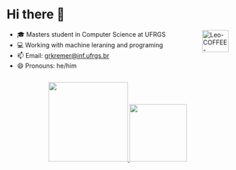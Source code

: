 <!--
**grkremer/grkremer** is a ✨ _special_ ✨ repository because its `README.md` (this file) appears on your GitHub profile.

Here are some ideas to get you started:

- 🔭 I’m currently working on ...
- 🌱 I’m currently learning ...
- 👯 I’m looking to collaborate on ...
- 🤔 I’m looking for help with ...
- 💬 Ask me about ...
- 📫 How to reach me: ...
- 😄 Pronouns: ...
- ⚡ Fun fact: ...
-->
# Hi there 👋

<div>
   <img align="right" alt="Leo-COFFEE-STICKER" height="50" width="60" src="https://media2.giphy.com/media/utfeiHQ7CcpyRtXla6/giphy.gif?cid=ecf05e47lzvdv7t57n50a8c6ihu996jj9f7l8bxp438ozosb&rid=giphy.gif&ct=s">
</div>

- 🎓 Masters student in Computer Science at UFRGS
- 💻 Working with machine leraning and programing
- 📫 Email: grkremer@inf.ufrgs.br 
- 😄 Pronouns: he/him
  
##
<div align="center">
  <a href="https://github.com/grkremer">
  <img height="180em" src="https://github-readme-stats.vercel.app/api?username=grkremer&show_icons=true&theme=dark&include_all_commits=true&count_private=true"/>
  <img height="130em" src="https://github-readme-stats.vercel.app/api/top-langs/?username=grkremer&layout=compact&langs_count=7&theme=dark"/>
</div>
  
## 
  

 <!-- ![Snake animation](https://github.com/Leonardo-Leites/Leonardo-Leites/blob/output/github-contribution-grid-snake.svg) -->
